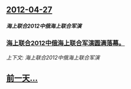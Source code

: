 ## [2012-04-27](/news/2012/04/27/index.md)

##### 海上联合2012中俄海上联合军演
### [ 海上联合2012中俄海上联合军演圆满落幕。](/news/2012/04/27/海上联合2012中俄海上联合军演圆满落幕.md)
_上下文: 海上联合2012中俄海上联合军演_

## [前一天...](/news/2012/04/26/index.md)

